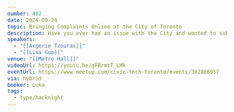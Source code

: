 ```yaml
---
number: 462
date: 2024-09-24
topic: Bringing Complaints Online at the City of Toronto
description: Have you ever had an issue with the City and wanted to submit a complaint? Previously, each of the City’s internal divisions had their own process, making it difficult to navigate. This Complaints & Compliments project is the foundational step towards unification. We will share with you some ups and downs from this project implementation and do a few interactive sessions on things to come.
speakers:
  - "[[Argerie Tzouras]]"
  - "[[Lisa Guo]]"
venue: "[[Metro Hall]]"
videoUrl: https://youtu.be/gFBrmtT_LMk
eventUrl: https://www.meetup.com/civic-tech-toronto/events/302866957
via: hybrid
booker: Luke
tags:
  - type/hacknight
---
```

